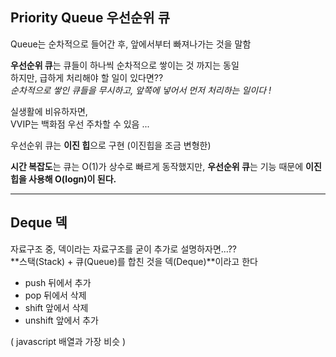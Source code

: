 ## Priority Queue 우선순위 큐

Queue는 순차적으로 들어간 후, 앞에서부터 빠져나가는 것을 말함   

**우선순위 큐**는 큐들이 하나씩 순차적으로 쌓이는 것 까지는 동일    
하지만, 급하게 처리해야 할 일이 있다면??    
*순차적으로 쌓인 큐들을 무시하고, 앞쪽에 넣어서 먼저 처리하는 일이다 !*   

실생활에 비유하자면,   
VVIP는 백화점 우선 주차할 수 있음 ...    

우선순위 큐는 **이진 힙**으로 구현 (이진힙을 조금 변형한)   

**시간 복잡도**는 큐는 O(1)가 상수로 빠르게 동작했지만, **우선순위 큐**는 기능 때문에 **이진 힙을 사용해 O(logn)이 된다.**   

---

## Deque 덱

자료구조 중, 덱이라는 자료구조를 굳이 추가로 설명하자면...??    
**스택(Stack) + 큐(Queue)를 합친 것을 덱(Deque)**이라고 한다    

- push 뒤에서 추가
- pop 뒤에서 삭제
- shift 앞에서 삭제
- unshift 앞에서 추가      

( javascript 배열과 가장 비슷 )